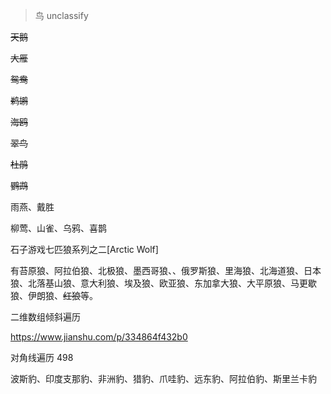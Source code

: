 



> 鸟   unclassify

~~天鹅~~

~~大雁~~

~~鸳鸯~~

~~鹈鹕~~

~~海鸥~~

~~翠鸟~~

~~杜鹃~~

~~鹦鹉~~

雨燕、戴胜

柳莺、山雀、乌鸦、喜鹊

石子游戏七匹狼系列之二[Arctic Wolf]



有苔原狼、阿拉伯狼、北极狼、墨西哥狼、、俄罗斯狼、里海狼、北海道狼、日本狼、北落基山狼、意大利狼、埃及狼、欧亚狼、东加拿大狼、大平原狼、马更歇狼、伊朗狼、~~红狼~~等。



二维数组倾斜遍历

https://www.jianshu.com/p/334864f432b0

对角线遍历 498





波斯豹、印度支那豹、非洲豹、猎豹、爪哇豹、远东豹、阿拉伯豹、斯里兰卡豹